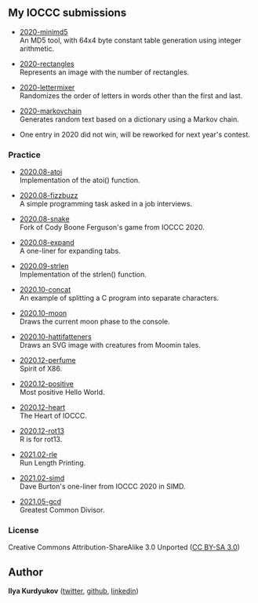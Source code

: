 ## My IOCCC submissions

- [2020-minimd5](contest/2020-minimd5)  
An MD5 tool, with 64x4 byte constant table generation using integer arithmetic.

- [2020-rectangles](contest/2020-rectangles)  
Represents an image with the number of rectangles.

- [2020-lettermixer](contest/2020-lettermixer)  
Randomizes the order of letters in words other than the first and last.

- [2020-markovchain](contest/2020-markovchain)  
Generates random text based on a dictionary using a Markov chain.

- One entry in 2020 did not win, will be reworked for next year's contest.

### Practice

- [2020.08-atoi](practice/2020.08-atoi)  
Implementation of the atoi() function.

- [2020.08-fizzbuzz](practice/2020.08-fizzbuzz)  
A simple programming task asked in a job interviews.

- [2020.08-snake](practice/2020.08-snake)  
Fork of Cody Boone Ferguson's game from IOCCC 2020.

- [2020.08-expand](practice/2020.08-expand)  
A one-liner for expanding tabs.

- [2020.09-strlen](practice/2020.09-strlen)  
Implementation of the strlen() function.

- [2020.10-concat](practice/2020.10-concat)  
An example of splitting a C program into separate characters.

- [2020.10-moon](practice/2020.10-moon)  
Draws the current moon phase to the console.

- [2020.10-hattifatteners](practice/2020.10-hattifatteners)  
Draws an SVG image with creatures from Moomin tales.

- [2020.12-perfume](practice/2020.12-perfume)  
Spirit of X86.

- [2020.12-positive](practice/2020.12-positive)  
Most positive Hello World.

- [2020.12-heart](practice/2020.12-heart)  
The Heart of IOCCC.

- [2020.12-rot13](practice/2020.12-rot13)  
R is for rot13.

- [2021.02-rle](practice/2021.02-rle)  
Run Length Printing.

- [2021.02-simd](practice/2021.02-simd)  
Dave Burton's one-liner from IOCCC 2020 in SIMD.

- [2021.05-gcd](practice/2021.05-gcd)  
Greatest Common Divisor.

### License

Creative Commons Attribution-ShareAlike 3.0 Unported ([CC BY-SA 3.0](https://creativecommons.org/licenses/by-sa/3.0/))

## Author

**Ilya Kurdyukov** ([twitter](https://twitter.com/ilyakurdyukov), [github](https://github.com/ilyakurdyukov), 
[linkedin](https://linkedin.com/in/ilya-kurdyukov-a7304119b/))
